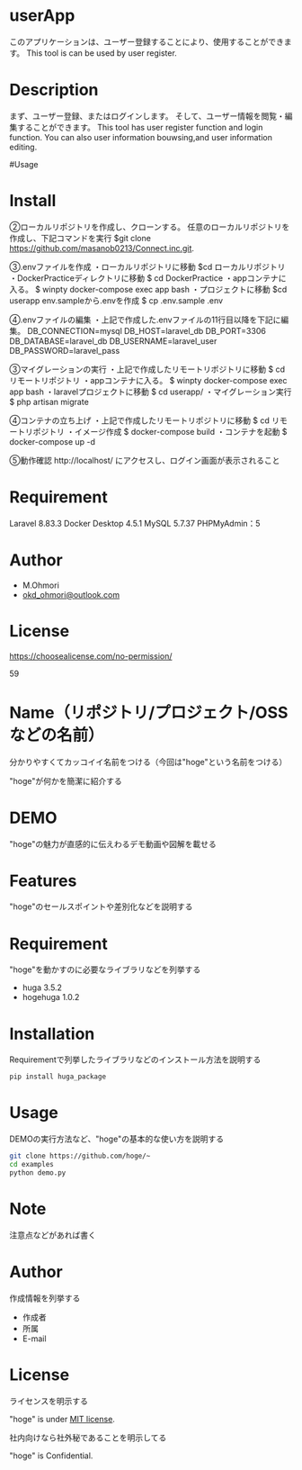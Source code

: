 # userApp
このアプリケーションは、ユーザー登録することにより、使用することができます。
This tool is can be used by user register.

# Description
まず、ユーザー登録、またはログインします。
そして、ユーザー情報を閲覧・編集することができます。
This tool has user register function and login function.
You can also user information bouwsing,and user information editing.

#Usage


# Install
②ローカルリポジトリを作成し、クローンする。
任意のローカルリポジトリを作成し、下記コマンドを実行
$git clone https://github.com/masanob0213/Connect.inc.git.

③.envファイルを作成
・ローカルリポジトリに移動
$cd ローカルリポジトリ
・DockerPracticeディレクトリに移動
$ cd DockerPractice
・appコンテナに入る。
$ winpty docker-compose exec app bash
・プロジェクトに移動
$cd userapp
env.sampleから.envを作成
$ cp .env.sample .env

④.envファイルの編集
・上記で作成した.envファイルの11行目以降を下記に編集。
DB_CONNECTION=mysql
DB_HOST=laravel_db
DB_PORT=3306
DB_DATABASE=laravel_db
DB_USERNAME=laravel_user
DB_PASSWORD=laravel_pass

③マイグレーションの実行
・上記で作成したリモートリポジトリに移動
$ cd リモートリポジトリ
・appコンテナに入る。
$ winpty docker-compose exec app bash
・laravelプロジェクトに移動
$ cd userapp/
・マイグレーション実行
$ php artisan migrate

④コンテナの立ち上げ
・上記で作成したリモートリポジトリに移動
$ cd リモートリポジトリ
・イメージ作成
$ docker-compose build
・コンテナを起動
$ docker-compose up -d

⑤動作確認
http://localhost/
にアクセスし、ログイン画面が表示されること

# Requirement
Laravel 8.83.3
Docker Desktop 4.5.1
MySQL 5.7.37
PHPMyAdmin：5

# Author
* M.Ohmori
* okd_ohmori@outlook.com

# License
https://choosealicense.com/no-permission/


59
# Name（リポジトリ/プロジェクト/OSSなどの名前）
 
分かりやすくてカッコイイ名前をつける（今回は"hoge"という名前をつける）
 
"hoge"が何かを簡潔に紹介する
 
# DEMO
 
"hoge"の魅力が直感的に伝えわるデモ動画や図解を載せる
 
# Features
 
"hoge"のセールスポイントや差別化などを説明する
 
# Requirement
 
"hoge"を動かすのに必要なライブラリなどを列挙する
 
* huga 3.5.2
* hogehuga 1.0.2
 
# Installation
 
Requirementで列挙したライブラリなどのインストール方法を説明する
 
```bash
pip install huga_package
```
 
# Usage
 
DEMOの実行方法など、"hoge"の基本的な使い方を説明する
 
```bash
git clone https://github.com/hoge/~
cd examples
python demo.py
```
 
# Note
 
注意点などがあれば書く
 
# Author
 
作成情報を列挙する
 
* 作成者
* 所属
* E-mail
 
# License
ライセンスを明示する
 
"hoge" is under [MIT license](https://en.wikipedia.org/wiki/MIT_License).
 
社内向けなら社外秘であることを明示してる
 
"hoge" is Confidential.
